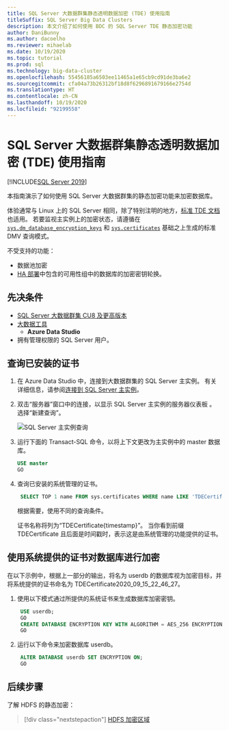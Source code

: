 ```yaml
---
title: SQL Server 大数据群集静态透明数据加密 (TDE) 使用指南
titleSuffix: SQL Server Big Data Clusters
description: 本文介绍了如何使用 BDC 的 SQL Server TDE 静态加密功能
author: DaniBunny
ms.author: dacoelho
ms.reviewer: mihaelab
ms.date: 10/19/2020
ms.topic: tutorial
ms.prod: sql
ms.technology: big-data-cluster
ms.openlocfilehash: 55456185a6503ee11465a1e65cb9cd91de3ba6e2
ms.sourcegitcommit: cfa04a73b26312bf18d8f6296891679166e2754d
ms.translationtype: HT
ms.contentlocale: zh-CN
ms.lasthandoff: 10/19/2020
ms.locfileid: "92199558"
---
```

# <a name="sql-server-big-data-clusters-transparent-data-encryption-tde-at-rest-usage-guide"></a>SQL Server 大数据群集静态透明数据加密 (TDE) 使用指南

[!INCLUDE[SQL Server 2019](../includes/applies-to-version/sqlserver2019.md)]

本指南演示了如何使用 SQL Server 大数据群集的静态加密功能来加密数据库。

体验通常与 Linux 上的 SQL Server 相同，除了特别注明的地方，[标准 TDE 文档](../relational-databases/security/encryption/transparent-data-encryption.md)也适用。 若要监视主实例上的加密状态，请遵循在 [`sys.dm_database_encryption_keys`](../relational-databases/system-dynamic-management-views/sys-dm-database-encryption-keys-transact-sql.md) 和 [`sys.certificates`](../relational-databases/system-catalog-views/sys-certificates-transact-sql.md) 基础之上生成的标准 DMV 查询模式。

不受支持的功能：
* 数据池加密
* [HA 部署](deployment-high-availability.md)中包含的可用性组中的数据库的加密密钥轮换。


## <a name="prerequisites"></a><a id="prereqs"></a>先决条件

- [SQL Server 大数据群集 CU8 及更高版本](release-notes-big-data-cluster.md)
- [大数据工具](deploy-big-data-tools.md)
   - **Azure Data Studio**
- 拥有管理权限的 SQL Server 用户。

## <a name="query-the-installed-certificates"></a>查询已安装的证书

1. 在 Azure Data Studio 中，连接到大数据群集的 SQL Server 主实例。 有关详细信息，请参阅[连接到 SQL Server 主实例](connect-to-big-data-cluster.md#master)。

1. 双击“服务器”窗口中的连接，以显示 SQL Server 主实例的服务器仪表板  。 选择“新建查询”。

   ![SQL Server 主实例查询](./media/tutorial-data-pool-ingest-sql/sql-server-master-instance-query.png)

1. 运行下面的 Transact-SQL 命令，以将上下文更改为主实例中的 master 数据库。

   ```sql
   USE master
   GO
   ```

1. 查询已安装的系统管理的证书。 

   ```sql
    SELECT TOP 1 name FROM sys.certificates WHERE name LIKE 'TDECertificate%' ORDER BY name DESC
   ```

    根据需要，使用不同的查询条件。

    证书名称将列为“TDECertificate{timestamp}”。 当你看到前缀 TDECertificate 且后面是时间戳时，表示这是由系统管理的功能提供的证书。

## <a name="encrypt-a-database-using-the-system-provided-certificate"></a>使用系统提供的证书对数据库进行加密

在以下示例中，根据上一部分的输出，将名为 userdb 的数据库视为加密目标，并将系统提供的证书命名为 TDECertificate2020_09_15_22_46_27。

1. 使用以下模式通过所提供的系统证书来生成数据库加密密钥。

   ```sql
    USE userdb; 
    GO
    CREATE DATABASE ENCRYPTION KEY WITH ALGORITHM = AES_256 ENCRYPTION BY SERVER CERTIFICATE TDECertificate2020_09_15_22_46_27;
    GO
   ```

1. 运行以下命令来加密数据库 userdb。

   ```sql
    ALTER DATABASE userdb SET ENCRYPTION ON;
    GO
   ```

## <a name="next-steps"></a>后续步骤

了解 HDFS 的静态加密：
> [!div class="nextstepaction"]
> [HDFS 加密区域](encryption-at-rest-hdfs-encryption-zones.md)
